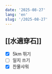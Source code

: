 ```yaml
---
date: '2025-08-27'
lang: 'en'
slug: '/2025-08-27'
---
```


## [[水適穿石]]

- [x] 5km 뛰기
- [ ] 일지 쓰기
- [x] 찬물샤워
